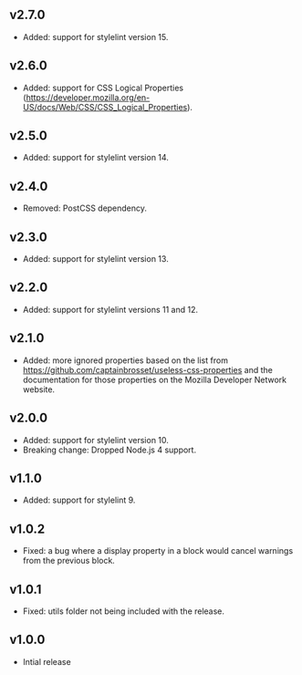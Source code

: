 ## v2.7.0

- Added: support for stylelint version 15.

## v2.6.0

- Added: support for CSS Logical Properties (https://developer.mozilla.org/en-US/docs/Web/CSS/CSS_Logical_Properties).

## v2.5.0

- Added: support for stylelint version 14.

## v2.4.0

- Removed: PostCSS dependency.

## v2.3.0

- Added: support for stylelint version 13.

## v2.2.0

- Added: support for stylelint versions 11 and 12.

## v2.1.0

- Added: more ignored properties based on the list from https://github.com/captainbrosset/useless-css-properties and the documentation for those properties on the Mozilla Developer Network website.

## v2.0.0

- Added: support for stylelint version 10.
- Breaking change: Dropped Node.js 4 support.

## v1.1.0

- Added: support for stylelint 9.

## v1.0.2

- Fixed: a bug where a display property in a block would cancel warnings from the previous block.

## v1.0.1

- Fixed: utils folder not being included with the release.

## v1.0.0

- Intial release
